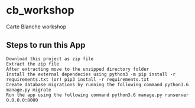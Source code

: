 # cb_workshop
Carte Blanche workshop

## Steps to run this App
    Download this project as zip file
    Extract the zip file
    After extracting move to the unzipped directory folder
    Install the external dependecies using python3 -m pip install -r requirements.txt (or) pip3 install -r requirements.txt
    Create database migrations by running the following command python3.6 manage.py migrate
    Run the app using the following command python3.6 manage.py runserver 0.0.0.0:8000
    
